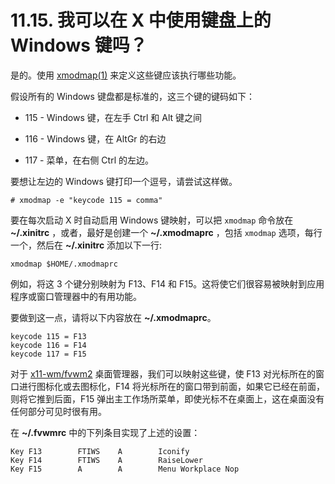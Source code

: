 # 11.15. 我可以在 X 中使用键盘上的 Windows 键吗？

是的。使用 [xmodmap(1)](https://www.freebsd.org/cgi/man.cgi?query=xmodmap&sektion=1&format=html) 来定义这些键应该执行哪些功能。

假设所有的 Windows 键盘都是标准的，这三个键的键码如下：

- 115 - Windows 键，在左手 Ctrl 和 Alt 键之间

- 116 - Windows 键，在 AltGr 的右边

- 117 - 菜单，在右侧 Ctrl 的左边。

要想让左边的 Windows 键打印一个逗号，请尝试这样做。

```
# xmodmap -e "keycode 115 = comma"
```

要在每次启动 X 时自动启用 Windows 键映射，可以把 `xmodmap` 命令放在 **~/.xinitrc** ，或者，最好是创建一个 **~/.xmodmaprc** ，包括 `xmodmap` 选项，每行一个，然后在 **~/.xinitrc** 添加以下一行:

```
xmodmap $HOME/.xmodmaprc
```

例如，将这 3 个键分别映射为 F13、F14 和 F15。这将使它们很容易被映射到应用程序或窗口管理器中的有用功能。

要做到这一点，请将以下内容放在 **~/.xmodmaprc**。

```
keycode 115 = F13
keycode 116 = F14
keycode 117 = F15
```

对于 [x11-wm/fvwm2](https://cgit.freebsd.org/ports/tree/x11-wm/fvwm2/pkg-descr) 桌面管理器，我们可以映射这些键，使 F13 对光标所在的窗口进行图标化或去图标化，F14 将光标所在的窗口带到前面，如果它已经在前面，则将它推到后面，F15 弹出主工作场所菜单，即使光标不在桌面上，这在桌面没有任何部分可见时很有用。

在 **~/.fvwmrc** 中的下列条目实现了上述的设置：

```
Key F13        FTIWS    A        Iconify
Key F14        FTIWS    A        RaiseLower
Key F15        A        A        Menu Workplace Nop
```
